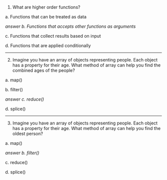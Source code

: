 1. What are higher order functions?

a. Functions that can be treated as data

*answer b. Functions that accepts other functions as arguments*

c. Functions that collect results based on input

d. Functions that are applied conditionally

---

2. Imagine you have an array of objects representing people. Each object has a property for their age. What method of array can help you find the combined ages of the people?

a. map()

b. filter()

*answer c. reduce()*

d. splice()

---

3. Imagine you have an array of objects representing people. Each object has a property for their age. What method of array can help you find the oldest person?

a. map()

*answer b. filter()*

c. reduce()

d. splice()
